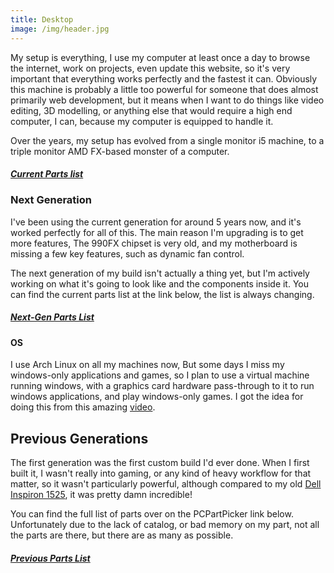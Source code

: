 ```yaml
---
title: Desktop
image: /img/header.jpg
---
```



My setup is everything, I use my computer at least once a day to browse the internet, work on projects, even update this website, so it's very important that everything works perfectly and the fastest it can. Obviously this machine is probably a little too powerful for someone that does almost primarily web development, but it means when I want to do things like video editing, 3D modelling, or anything else that would require a high end computer, I can, because my computer is equipped to handle it.

Over the years, my setup has evolved from a single monitor i5 machine, to a triple monitor AMD FX-based monster of a computer.

##### [Current Parts list]()

### Next Generation

I've been using the current generation for around 5 years now, and it's worked perfectly for all of this. The main reason I'm upgrading is to get more features, The 990FX chipset is very old, and my motherboard is missing a few key features, such as dynamic fan control.

The next generation of my build isn't actually a thing yet, but I'm actively working on what it's going to look like and the components inside it. You can find the current parts list at the link below, the list is always changing.

##### [Next-Gen Parts List]()

#### OS
I use Arch Linux on all my machines now, But some days I miss my windows-only applications and games, so I plan to use a virtual machine running windows, with a graphics card hardware pass-through to it to run windows applications, and play windows-only games. I got the idea for doing this from this amazing [video](https://www.youtube.com/watch?v=16dbAUrtMX4).

## Previous Generations

The first generation was the first custom build I'd ever done. When I first built it, I wasn't really into gaming, or any kind of heavy workflow for that matter, so it wasn't particularly powerful, although compared to my old [Dell Inspiron 1525](http://www.pcworld.com/product/31104/dell-inspiron-1525.html), it was pretty damn incredible!

You can find the full list of parts over on the PCPartPicker link below. Unfortunately due to the lack of catalog, or bad memory on my part, not all the parts are there, but there are as many as possible.

##### [Previous Parts List]()
